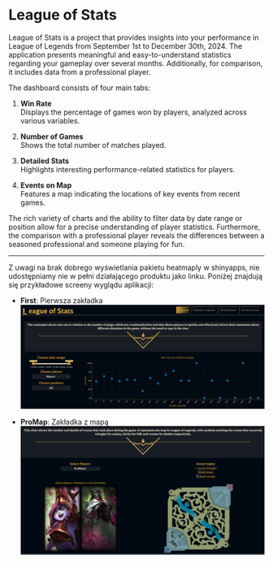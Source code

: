 # League of Stats

League of Stats is a project that provides insights into your performance in League of Legends from September 1st to December 30th, 2024. The application presents meaningful and easy-to-understand statistics regarding your gameplay over several months. Additionally, for comparison, it includes data from a professional player.

The dashboard consists of four main tabs:

1. **Win Rate**  
   Displays the percentage of games won by players, analyzed across various variables.

2. **Number of Games**  
   Shows the total number of matches played.

3. **Detailed Stats**  
   Highlights interesting performance-related statistics for players.

4. **Events on Map**  
   Features a map indicating the locations of key events from recent games.

The rich variety of charts and the ability to filter data by date range or position allow for a precise understanding of player statistics. Furthermore, the comparison with a professional player reveals the differences between a seasoned professional and someone playing for fun.

---

Z uwagi na brak dobrego wyświetlania pakietu heatmaply w shinyapps, nie udostępniamy nie w pełni działającego produktu jako linku. Poniżej znajdują się przykładowe screeny wyglądu aplikacji:

- **First**: Pierwsza zakładka
![First Tab](./Image/First.png)

- **ProMap**: Zakładka z mapą
![ProMap Tab](./Image/ProMap.png)

